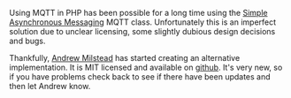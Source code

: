 <!--
.. title: MQTT with PHP
.. slug: mqtt-with-php
.. date: 2010-09-09 10:00:59
.. tags: Solutions
.. category:
.. link:
.. description:
.. type: text
-->

Using MQTT in PHP has been possible for a long time using the [Simple
Asynchronous Messaging] MQTT class. Unfortunately this is an imperfect solution
due to unclear licensing, some slightly dubious design decisions and bugs.

Thankfully, [Andrew Milstead] has started creating an alternative
implementation. It is MIT licensed and available on [github]. It's very new, so
if you have problems check back to see if there have been updates and then let
Andrew know.

[Simple Asynchronous Messaging]: http://project-sam.awardspace.com/
[Andrew Milstead]: http://twitter.com/bluerhinos
[github]: http://github.com/bluerhinos/phpMQTT
